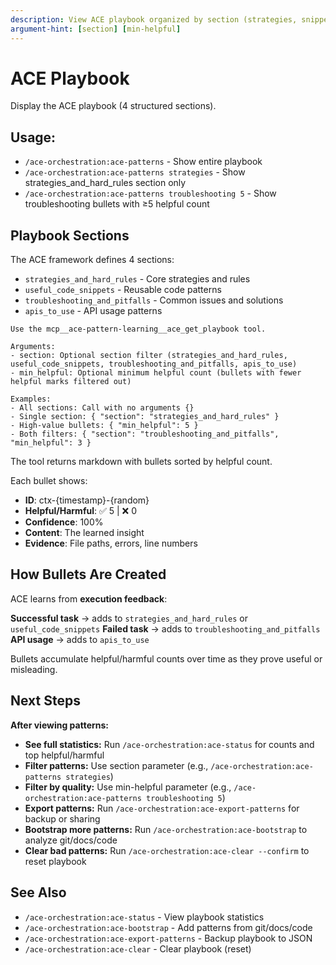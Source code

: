 ```yaml
---
description: View ACE playbook organized by section (strategies, snippets, troubleshooting, APIs)
argument-hint: [section] [min-helpful]
---
```


# ACE Playbook

Display the ACE playbook (4 structured sections).

## Usage:
- `/ace-orchestration:ace-patterns` - Show entire playbook
- `/ace-orchestration:ace-patterns strategies` - Show strategies_and_hard_rules section only
- `/ace-orchestration:ace-patterns troubleshooting 5` - Show troubleshooting bullets with ≥5 helpful count

## Playbook Sections

The ACE framework defines 4 sections:
- `strategies_and_hard_rules` - Core strategies and rules
- `useful_code_snippets` - Reusable code patterns
- `troubleshooting_and_pitfalls` - Common issues and solutions
- `apis_to_use` - API usage patterns

```
Use the mcp__ace-pattern-learning__ace_get_playbook tool.

Arguments:
- section: Optional section filter (strategies_and_hard_rules, useful_code_snippets, troubleshooting_and_pitfalls, apis_to_use)
- min_helpful: Optional minimum helpful count (bullets with fewer helpful marks filtered out)

Examples:
- All sections: Call with no arguments {}
- Single section: { "section": "strategies_and_hard_rules" }
- High-value bullets: { "min_helpful": 5 }
- Both filters: { "section": "troubleshooting_and_pitfalls", "min_helpful": 3 }
```

The tool returns markdown with bullets sorted by helpful count.

Each bullet shows:
- **ID**: ctx-{timestamp}-{random}
- **Helpful/Harmful**: ✅ 5 | ❌ 0
- **Confidence**: 100%
- **Content**: The learned insight
- **Evidence**: File paths, errors, line numbers

## How Bullets Are Created

ACE learns from **execution feedback**:

**Successful task** → adds to `strategies_and_hard_rules` or `useful_code_snippets`
**Failed task** → adds to `troubleshooting_and_pitfalls`
**API usage** → adds to `apis_to_use`

Bullets accumulate helpful/harmful counts over time as they prove useful or misleading.

## Next Steps

**After viewing patterns:**

- **See full statistics:** Run `/ace-orchestration:ace-status` for counts and top helpful/harmful
- **Filter patterns:** Use section parameter (e.g., `/ace-orchestration:ace-patterns strategies`)
- **Filter by quality:** Use min-helpful parameter (e.g., `/ace-orchestration:ace-patterns troubleshooting 5`)
- **Export patterns:** Run `/ace-orchestration:ace-export-patterns` for backup or sharing
- **Bootstrap more patterns:** Run `/ace-orchestration:ace-bootstrap` to analyze git/docs/code
- **Clear bad patterns:** Run `/ace-orchestration:ace-clear --confirm` to reset playbook

## See Also

- `/ace-orchestration:ace-status` - View playbook statistics
- `/ace-orchestration:ace-bootstrap` - Add patterns from git/docs/code
- `/ace-orchestration:ace-export-patterns` - Backup playbook to JSON
- `/ace-orchestration:ace-clear` - Clear playbook (reset)
